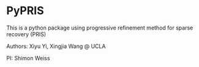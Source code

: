 # PyPRIS
This is a python package using progressive refinement method for sparse recovery (PRIS)

Authors: Xiyu Yi, Xingjia Wang @ UCLA

PI: Shimon Weiss

